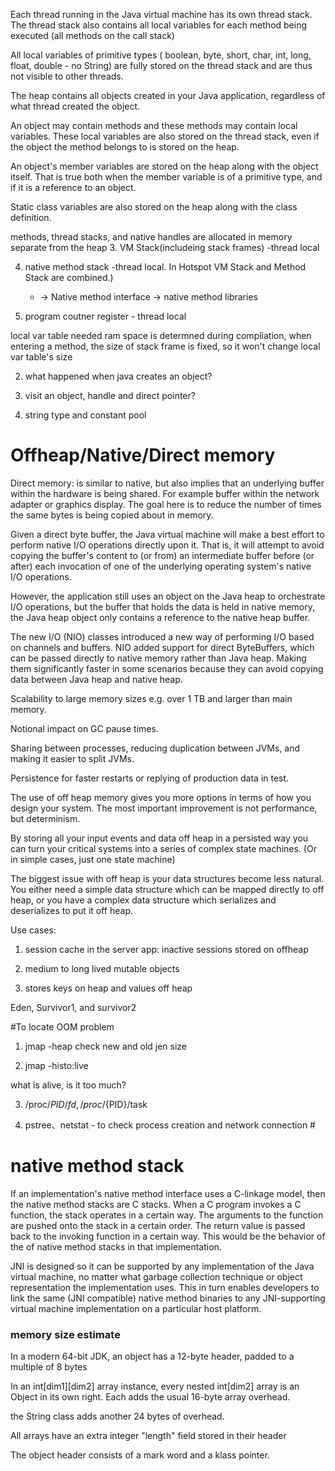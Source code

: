 Each thread running in the Java virtual machine has its own thread stack.
The thread stack also contains all local variables for each method being executed (all methods on the call stack)

All local variables of primitive types ( boolean, byte, short, char, int, long, float, double - no String) are fully stored on the thread stack and are thus not visible to other threads.

The heap contains all objects created in your Java application, regardless of what thread created the object.

An object may contain methods and these methods may contain local variables. These local variables are also stored on the thread stack, even if the object the method belongs to is stored on the heap.

An object's member variables are stored on the heap along with the object itself. That is true both when the member variable is of a primitive type, and if it is a reference to an object.

Static class variables are also stored on the heap along with the class definition.

methods, thread stacks, and native handles are allocated in memory separate from the heap
3. VM Stack(includeing stack frames) -thread local

4. native method stack  -thread local. In Hotspot VM Stack and Method Stack are combined.)
	
	* -> Native method interface -> native method libraries
	

5. program coutner register  - thread local


local var table needed ram space is determned during compliation, when entering a method, the size of stack frame is fixed, so it won't change local var table's size


2. what happened when java creates an object?

3. visit an object, handle and direct pointer?

4. string type and constant pool

# Offheap/Native/Direct memory

Direct memory: is similar to native, but also implies that an underlying buffer within the hardware is being shared. For example buffer within the network adapter or graphics display. The goal here is to reduce the number of times the same bytes is being copied about in memory.

Given a direct byte buffer, the Java virtual machine will make a best effort to perform native I/O operations directly upon it. That is, it will attempt to avoid copying the buffer's content to (or from) an intermediate buffer before (or after) each invocation of one of the underlying operating system's native I/O operations. 

However, the application still uses an object on the Java heap to orchestrate I/O operations, but the buffer that holds the data is held in native memory, the Java heap object only contains a reference to the native heap buffer.

The new I/O (NIO) classes introduced a new way of performing I/O based on channels and buffers. NIO added support for direct ByteBuffers, which can be passed directly to native memory rather than Java heap. Making them significantly faster in some scenarios because they can avoid copying data between Java heap and native heap.

Scalability to large memory sizes e.g. over 1 TB and larger than main memory.

Notional impact on GC pause times.

Sharing between processes, reducing duplication between JVMs, and making it easier to split JVMs.

Persistence for faster restarts or replying of production data in test.

The use of off heap memory gives you more options in terms of how you design your system.  The most important improvement is not performance, but determinism.

By storing all your input events and data off heap in a persisted way you can turn your critical systems into a series of complex state machines. (Or in simple cases, just one state machine)

The biggest issue with off heap is your data structures become less natural.  You either need a simple data structure which can be mapped directly to off heap, or you have a complex data structure which serializes and deserializes to put it off heap.

Use cases:

1. session cache in the server app: inactive sessions stored on offheap

2. medium to long lived mutable objects

3. stores keys on heap and values off heap

Eden, Survivor1, and survivor2

#To locate OOM problem

1. jmap -heap
check new and old jen size

2. jmap -histo:live

what is alive, is it too much?

3. /proc/${PID}/fd, /proc/${PID}/task

4. pstree、netstat - to check process creation and network connection #

# native method stack

If an implementation's native method interface uses a C-linkage model, then the native method stacks are C stacks. When a C program invokes a C function, the stack operates in a certain way. The arguments to the function are pushed onto the stack in a certain order. The return value is passed back to the invoking function in a certain way. This would be the behavior of the of native method stacks in that implementation.


JNI is designed so it can be supported by any implementation of the Java virtual machine, no matter what garbage collection technique or object representation the implementation uses. This in turn enables developers to link the same (JNI compatible) native method binaries to any JNI-supporting virtual machine implementation on a particular host platform.

### memory size estimate

In a modern 64-bit JDK, an object has a 12-byte header, padded to a multiple of 8 bytes

In an int[dim1][dim2] array instance, every nested int[dim2] array is an Object in its own right. Each adds the usual 16-byte array overhead.

the String class adds another 24 bytes of overhead.

All arrays have an extra integer "length" field stored in their header

The object header consists of a mark word and a klass pointer.

